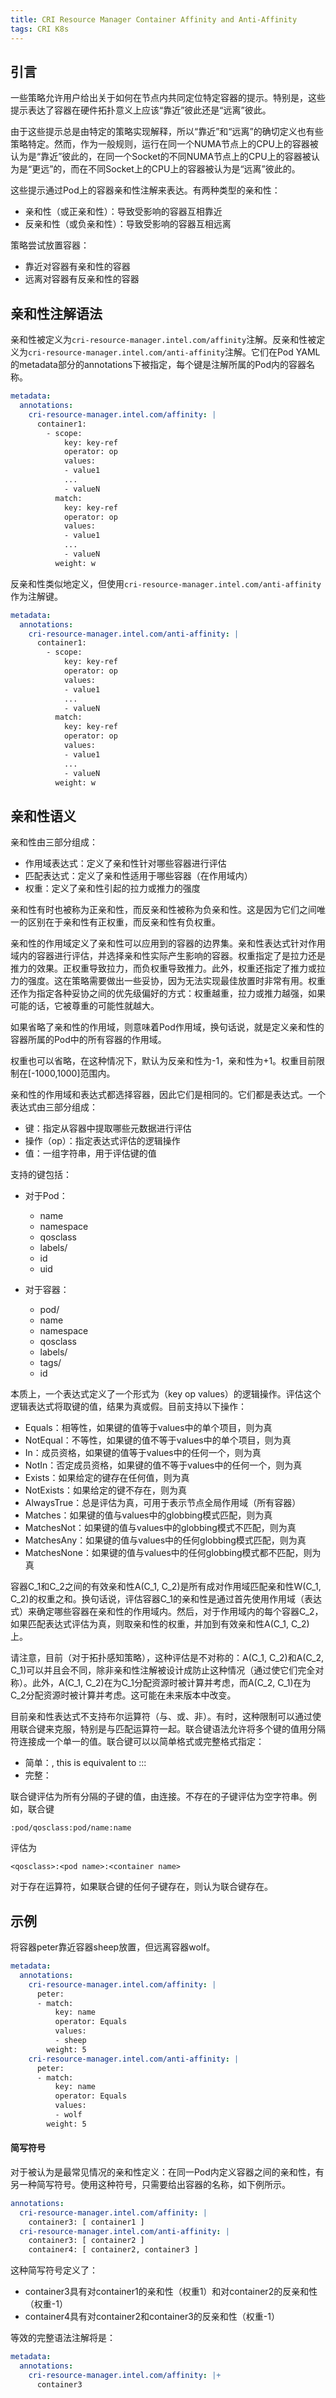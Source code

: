 ```yaml
---
title: CRI Resource Manager Container Affinity and Anti-Affinity
tags: CRI K8s
---
```


## 引言

一些策略允许用户给出关于如何在节点内共同定位特定容器的提示。特别是，这些提示表达了容器在硬件拓扑意义上应该“靠近”彼此还是“远离”彼此。

由于这些提示总是由特定的策略实现解释，所以“靠近”和“远离”的确切定义也有些策略特定。然而，作为一般规则，运行在同一个NUMA节点上的CPU上的容器被认为是“靠近”彼此的，在同一个Socket的不同NUMA节点上的CPU上的容器被认为是“更远”的，而在不同Socket上的CPU上的容器被认为是“远离”彼此的。

<!--more-->

这些提示通过Pod上的容器亲和性注解来表达。有两种类型的亲和性：

- 亲和性（或正亲和性）：导致受影响的容器互相靠近
- 反亲和性（或负亲和性）：导致受影响的容器互相远离

策略尝试放置容器：

- 靠近对容器有亲和性的容器
- 远离对容器有反亲和性的容器

## 亲和性注解语法

亲和性被定义为`cri-resource-manager.intel.com/affinity`注解。反亲和性被定义为`cri-resource-manager.intel.com/anti-affinity`注解。它们在Pod YAML的metadata部分的annotations下被指定，每个键是注解所属的Pod内的容器名称。

```yaml
metadata:
  annotations:
    cri-resource-manager.intel.com/affinity: |
      container1:
        - scope:
            key: key-ref
            operator: op
            values:
            - value1
            ...
            - valueN
          match:
            key: key-ref
            operator: op
            values:
            - value1
            ...
            - valueN
          weight: w
```
反亲和性类似地定义，但使用`cri-resource-manager.intel.com/anti-affinity`作为注解键。

```yaml
metadata:
  annotations:
    cri-resource-manager.intel.com/anti-affinity: |
      container1:
        - scope:
            key: key-ref
            operator: op
            values:
            - value1
            ...
            - valueN
          match:
            key: key-ref
            operator: op
            values:
            - value1
            ...
            - valueN
          weight: w
```

## 亲和性语义
亲和性由三部分组成：

- 作用域表达式：定义了亲和性针对哪些容器进行评估
- 匹配表达式：定义了亲和性适用于哪些容器（在作用域内）
- 权重：定义了亲和性引起的拉力或推力的强度

亲和性有时也被称为正亲和性，而反亲和性被称为负亲和性。这是因为它们之间唯一的区别在于亲和性有正权重，而反亲和性有负权重。

亲和性的作用域定义了亲和性可以应用到的容器的边界集。亲和性表达式针对作用域内的容器进行评估，并选择亲和性实际产生影响的容器。权重指定了是拉力还是推力的效果。正权重导致拉力，而负权重导致推力。此外，权重还指定了推力或拉力的强度。这在策略需要做出一些妥协，因为无法实现最佳放置时非常有用。权重还作为指定各种妥协之间的优先级偏好的方式：权重越重，拉力或推力越强，如果可能的话，它被尊重的可能性就越大。

如果省略了亲和性的作用域，则意味着Pod作用域，换句话说，就是定义亲和性的容器所属的Pod中的所有容器的作用域。

权重也可以省略，在这种情况下，默认为反亲和性为-1，亲和性为+1。权重目前限制在[-1000,1000]范围内。

亲和性的作用域和表达式都选择容器，因此它们是相同的。它们都是表达式。一个表达式由三部分组成：

- 键：指定从容器中提取哪些元数据进行评估
- 操作（op）：指定表达式评估的逻辑操作
- 值：一组字符串，用于评估键的值

支持的键包括：

- 对于Pod：
  - name
  - namespace
  - qosclass
  - labels/<label-key>
  - id
  - uid

- 对于容器：
  - pod/<pod-key>
  - name
  - namespace
  - qosclass
  - labels/<label-key>
  - tags/<tag-key>
  - id

本质上，一个表达式定义了一个形式为（key op values）的逻辑操作。评估这个逻辑表达式将取键的值，结果为真或假。目前支持以下操作：

- Equals：相等性，如果键的值等于values中的单个项目，则为真
- NotEqual：不等性，如果键的值不等于values中的单个项目，则为真
- In：成员资格，如果键的值等于values中的任何一个，则为真
- NotIn：否定成员资格，如果键的值不等于values中的任何一个，则为真
- Exists：如果给定的键存在任何值，则为真
- NotExists：如果给定的键不存在，则为真
- AlwaysTrue：总是评估为真，可用于表示节点全局作用域（所有容器）
- Matches：如果键的值与values中的globbing模式匹配，则为真
- MatchesNot：如果键的值与values中的globbing模式不匹配，则为真
- MatchesAny：如果键的值与values中的任何globbing模式匹配，则为真
- MatchesNone：如果键的值与values中的任何globbing模式都不匹配，则为真

容器C_1和C_2之间的有效亲和性A(C_1, C_2)是所有成对作用域匹配亲和性W(C_1, C_2)的权重之和。换句话说，评估容器C_1的亲和性是通过首先使用作用域（表达式）来确定哪些容器在亲和性的作用域内。然后，对于作用域内的每个容器C_2，如果匹配表达式评估为真，则取亲和性的权重，并加到有效亲和性A(C_1, C_2)上。

请注意，目前（对于拓扑感知策略），这种评估是不对称的：A(C_1, C_2)和A(C_2, C_1)可以并且会不同，除非亲和性注解被设计成防止这种情况（通过使它们完全对称）。此外，A(C_1, C_2)在为C_1分配资源时被计算并考虑，而A(C_2, C_1)在为C_2分配资源时被计算并考虑。这可能在未来版本中改变。

目前亲和性表达式不支持布尔运算符（与、或、非）。有时，这种限制可以通过使用联合键来克服，特别是与匹配运算符一起。联合键语法允许将多个键的值用分隔符连接成一个单一的值。联合键可以以简单格式或完整格式指定：

- 简单：<colon-separated-subkeys>, this is equivalent to :::<colon-separated-subkeys>
- 完整：<ksep><vsep><ksep-separated-keylist>

联合键评估为所有<ksep>分隔的子键的值，由<vsep>连接。不存在的子键评估为空字符串。例如，联合键

```
:pod/qosclass:pod/name:name
```

评估为

```
<qosclass>:<pod name>:<container name>
```

对于存在运算符，如果联合键的任何子键存在，则认为联合键存在。

## 示例
将容器peter靠近容器sheep放置，但远离容器wolf。

```yaml
metadata:
  annotations:
    cri-resource-manager.intel.com/affinity: |
      peter:
      - match:
          key: name
          operator: Equals
          values:
          - sheep
        weight: 5
    cri-resource-manager.intel.com/anti-affinity: |
      peter:
      - match:
          key: name
          operator: Equals
          values:
          - wolf
        weight: 5
```

#### 简写符号
对于被认为是最常见情况的亲和性定义：在同一Pod内定义容器之间的亲和性，有另一种简写符号。使用这种符号，只需要给出容器的名称，如下例所示。

```yaml
annotations:
  cri-resource-manager.intel.com/affinity: |
    container3: [ container1 ]
  cri-resource-manager.intel.com/anti-affinity: |
    container3: [ container2 ]
    container4: [ container2, container3 ]
```

这种简写符号定义了：

- container3具有对container1的亲和性（权重1）和对container2的反亲和性（权重-1）
- container4具有对container2和container3的反亲和性（权重-1）

等效的完整语法注解将是：

```yaml
metadata:
  annotations:
    cri-resource-manager.intel.com/affinity: |+
      container3
```
